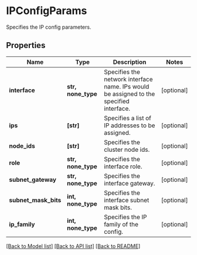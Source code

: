 # IPConfigParams

Specifies the IP config parameters.

## Properties
Name | Type | Description | Notes
------------ | ------------- | ------------- | -------------
**interface** | **str, none_type** | Specifies the network interface name. IPs would be assigned to the specified interface. | [optional] 
**ips** | **[str]** | Specifies a list of IP addresses to be assigned. | [optional] 
**node_ids** | **[str]** | Specifies the cluster node ids. | [optional] 
**role** | **str, none_type** | Specifies the interface role. | [optional] 
**subnet_gateway** | **str, none_type** | Specifies the interface gateway. | [optional] 
**subnet_mask_bits** | **int, none_type** | Specifies the interface subnet mask bits. | [optional] 
**ip_family** | **int, none_type** | Specifies the IP family of the config. | [optional] 

[[Back to Model list]](../README.md#documentation-for-models) [[Back to API list]](../README.md#documentation-for-api-endpoints) [[Back to README]](../README.md)


